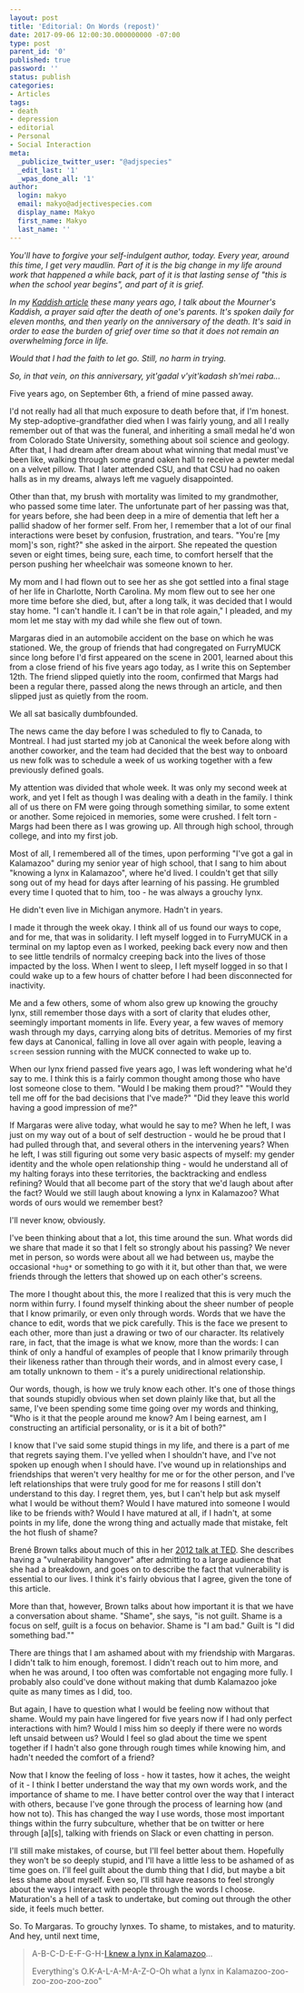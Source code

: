 ```yaml
---
layout: post
title: 'Editorial: On Words (repost)'
date: 2017-09-06 12:00:30.000000000 -07:00
type: post
parent_id: '0'
published: true
password: ''
status: publish
categories:
- Articles
tags:
- death
- depression
- editorial
- Personal
- Social Interaction
meta:
  _publicize_twitter_user: "@adjspecies"
  _edit_last: '1'
  _wpas_done_all: '1'
author:
  login: makyo
  email: makyo@adjectivespecies.com
  display_name: Makyo
  first_name: Makyo
  last_name: ''
---
```

<p><em>You'll have to forgive your self-indulgent author, today. Every year, around this time, I get very maudlin. Part of it is the big change in my life around work that happened a while back, part of it is that lasting sense of "this is when the school year begins", and part of it is grief.</em></p>
<p><em>In my <a href="http://www.adjectivespecies.com/2012/03/21/makyos-kaddish/">Kaddish article</a> these many years ago, I talk about the Mourner's Kaddish, a prayer said after the death of one's parents. It's spoken daily for eleven months, and then yearly on the anniversary of the death. It's said in order to ease the burden of grief over time so that it does not remain an overwhelming force in life.</em></p>
<p><em>Would that I had the faith to let go. Still, no harm in trying.</em></p>
<p><em>So, in that vein, on this anniversary, yit'gadal v'yit'kadash sh'mei raba...</em></p>
<p>Five years ago, on September 6th, a friend of mine passed away.</p>
<p>I'd not really had all that much exposure to death before that, if I'm honest. My step-adoptive-grandfather died when I was fairly young, and all I really remember out of that was the funeral, and inheriting a small medal he'd won from Colorado State University, something about soil science and geology. After that, I had dream after dream about what winning that medal must've been like, walking through some grand oaken hall to receive a pewter medal on a velvet pillow. That I later attended CSU, and that CSU had no oaken halls as in my dreams, always left me vaguely disappointed.</p>
<p>Other than that, my brush with mortality was limited to my grandmother, who passed some time later. The unfortunate part of her passing was that, for years before, she had been deep in a mire of dementia that left her a pallid shadow of her former self. From her, I remember that a lot of our final interactions were beset by confusion, frustration, and tears. "You're [my mom]'s son, right?" she asked in the airport. She repeated the question seven or eight times, being sure, each time, to comfort herself that the person pushing her wheelchair was someone known to her.</p>
<p>My mom and I had flown out to see her as she got settled into a final stage of her life in Charlotte, North Carolina. My mom flew out to see her one more time before she died, but, after a long talk, it was decided that I would stay home. "I can't handle it. I can't be in that role again," I pleaded, and my mom let me stay with my dad while she flew out of town.</p>
<!--more-->
<p>Margaras died in an automobile accident on the base on which he was stationed. We, the group of friends that had congregated on FurryMUCK since long before I'd first appeared on the scene in 2001, learned about this from a close friend of his five years ago today, as I write this on September 12th. The friend slipped quietly into the room, confirmed that Margs had been a regular there, passed along the news through an article, and then slipped just as quietly from the room.</p>
<p>We all sat basically dumbfounded.</p>
<p>The news came the day before I was scheduled to fly to Canada, to Montreal. I had just started my job at Canonical the week before along with another coworker, and the team had decided that the best way to onboard us new folk was to schedule a week of us working together with a few previously defined goals.</p>
<p>My attention was divided that whole week. It was only my second week at work, and yet I felt as though I was dealing with a death in the family. I think all of us there on FM were going through something similar, to some extent or another. Some rejoiced in memories, some were crushed. I felt torn - Margs had been there as I was growing up. All through high school, through college, and into my first job.</p>
<p>Most of all, I remembered all of the times, upon performing "I've got a gal in Kalamazoo" during my senior year of high school, that I sang to him about "knowing a lynx in Kalamazoo", where he'd lived. I couldn't get that silly song out of my head for days after learning of his passing. He grumbled every time I quoted that to him, too - he was always a grouchy lynx.</p>
<p>He didn't even live in Michigan anymore. Hadn't in years.</p>
<p>I made it through the week okay. I think all of us found our ways to cope, and for me, that was in solidarity. I left myself logged in to FurryMUCK in a terminal on my laptop even as I worked, peeking back every now and then to see little tendrils of normalcy creeping back into the lives of those impacted by the loss. When I went to sleep, I left myself logged in so that I could wake up to a few hours of chatter before I had been disconnected for inactivity.</p>
<p>Me and a few others, some of whom also grew up knowing the grouchy lynx, still remember those days with a sort of clarity that eludes other, seemingly important moments in life. Every year, a few waves of memory wash through my days, carrying along bits of detritus. Memories of my first few days at Canonical, falling in love all over again with people, leaving a <code>screen</code> session running with the MUCK connected to wake up to.</p>
<p>When our lynx friend passed five years ago, I was left wondering what he'd say to me. I think this is a fairly common thought among those who have lost someone close to them. "Would I be making them proud?" "Would they tell me off for the bad decisions that I've made?" "Did they leave this world having a good impression of me?"</p>
<p>If Margaras were alive today, what would he say to me? When he left, I was just on my way out of a bout of self destruction - would he be proud that I had pulled through that, and several others in the intervening years? When he left, I was still figuring out some very basic aspects of myself: my gender identity and the whole open relationship thing - would he understand all of my halting forays into these territories, the backtracking and endless refining? Would that all become part of the story that we'd laugh about after the fact? Would we still laugh about knowing a lynx in Kalamazoo? What words of ours would we remember best?</p>
<p>I'll never know, obviously.</p>
<p>I've been thinking about that a lot, this time around the sun. What words did we share that made it so that I felt so strongly about his passing? We never met in person, so words were about all we had between us, maybe the occasional <code>*hug*</code> or something to go with it it, but other than that, we were friends through the letters that showed up on each other's screens.</p>
<p>The more I thought about this, the more I realized that this is very much the norm within furry. I found myself thinking about the sheer number of people that I know primarily, or even only through words. Words that we have the chance to edit, words that we pick carefully. This is the face we present to each other, more than just a drawing or two of our character. Its relatively rare, in fact, that the image is what we know, more than the words: I can think of only a handful of examples of people that I know primarily through their likeness rather than through their words, and in almost every case, I am totally unknown to them - it's a purely unidirectional relationship.</p>
<p>Our words, though, is how we truly know each other. It's one of those things that sounds stupidly obvious when set down plainly like that, but all the same, I've been spending some time going over my words and thinking, "Who is it that the people around me know? Am I being earnest, am I constructing an artificial personality, or is it a bit of both?"</p>
<p>I know that I've said some stupid things in my life, and there is a part of me that regrets saying them. I've yelled when I shouldn't have, and I've not spoken up enough when I should have. I've wound up in relationships and friendships that weren't very healthy for me or for the other person, and I've left relationships that were truly good for me for reasons I still don't understand to this day. I regret them, yes, but I can't help but ask myself what I would be without them? Would I have matured into someone I would like to be friends with? Would I have matured at all, if I hadn't, at some points in my life, done the wrong thing and actually made that mistake, felt the hot flush of shame?</p>
<p>Brené Brown talks about much of this in her <a href="http://www.ted.com/talks/brene_brown_listening_to_shame?language=en">2012 talk at TED</a>. She describes having a "vulnerability hangover" after admitting to a large audience that she had a breakdown, and goes on to describe the fact that vulnerability is essential to our lives. I think it's fairly obvious that I agree, given the tone of this article.</p>
<p>More than that, however, Brown talks about how important it is that we have a conversation about shame. "Shame", she says, "is not guilt. Shame is a focus on self, guilt is a focus on behavior. Shame is "I am bad." Guilt is "I did something bad.""</p>
<p>There are things that I am ashamed about with my friendship with Margaras. I didn't talk to him enough, foremost. I didn't reach out to him more, and when he was around, I too often was comfortable not engaging more fully. I probably also could've done without making that dumb Kalamazoo joke quite as many times as I did, too.</p>
<p>But again, I have to question what I would be feeling now without that shame. Would my pain have lingered for five years now if I had only perfect interactions with him? Would I miss him so deeply if there were no words left unsaid between us? Would I feel so glad about the time we spent together if I hadn't also gone through rough times while knowing him, and hadn't needed the comfort of a friend?</p>
<p>Now that I know the feeling of loss - how it tastes, how it aches, the weight of it - I think I better understand the way that my own words work, and the importance of shame to me. I have better control over the way that I interact with others, because I've gone through the process of learning how (and how not to). This has changed the way I use words, those most important things within the furry subculture, whether that be on twitter or here through [a][s], talking with friends on Slack or even chatting in person.</p>
<p>I'll still make mistakes, of course, but I'll feel better about them. Hopefully they won't be so deeply stupid, and I'll have a little less to be ashamed of as time goes on. I'll feel guilt about the dumb thing that I did, but maybe a bit less shame about myself. Even so, I'll still have reasons to feel strongly about the ways I interact with people through the words I choose. Maturation's a hell of a task to undertake, but coming out through the other side, it feels much better.</p>
<p>So. To Margaras. To grouchy lynxes. To shame, to mistakes, and to maturity. And hey, until next time,</p>
<blockquote><p>A-B-C-D-E-F-G-H-<a href="https://www.youtube.com/watch?v=WQQfK8Bqkw0">I knew a lynx in Kalamazoo</a>...</p>
<p>Everything's O.K-A-L-A-M-A-Z-O-Oh what a lynx in Kalamazoo-zoo-zoo-zoo-zoo-zoo"</p></blockquote>



